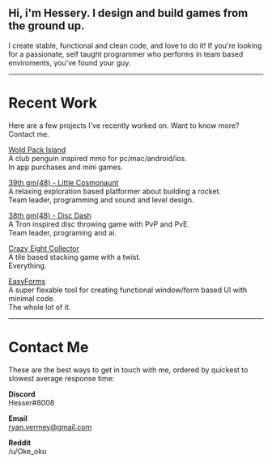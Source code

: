 ## Hi, i'm Hessery. I design and build games from the ground up.

I create stable, functional and clean code, and love to do it!
If you're looking for a passionate, self taught programmer who performs in team based enviroments, you've found your guy.

---

# Recent Work
Here are a few projects I've recently worked on. Want to know more? Contact me.

[Wold Pack Island](https://apps.apple.com/app/id1453048068)  
A club penguin inspired mmo for pc/mac/android/ios.  
In app purchases and mini games.

[39th gm(48) - Little Cosmonaunt](https://gm48.net/game/1971/little-cosmonaut)  
A relaxing exploration based platformer about building a rocket.  
Team leader, programming and sound and level design.

[38th gm(48) - Disc Dash](https://gm48.net/game/1855/disc-dash)  
A Tron inspired disc throwing game with PvP and PvE.  
Team leader, programing and ai.

[Crazy Eight Collector](https://oke-oku.itch.io/crazy-eight-collector)  
A tile based stacking game with a twist.  
Everything.

[EasyForms](https://marketplace.yoyogames.com/assets/10060/easyforms)  
A super flexable tool for creating functional window/form based UI with minimal code.  
The whole lot of it.
  
---

# Contact Me

These are the best ways to get in touch with me, ordered by quickest to slowest average response time:

**Discord**  
Hesser#8008

**Email**  
ryan.vermey@gmail.com

**Reddit**  
/u/Oke_oku
